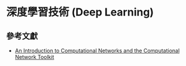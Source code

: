 # 深度學習技術 (Deep Learning)


## 參考文獻
* [An Introduction to Computational Networks and
the Computational Network Toolkit](https://www.microsoft.com/en-us/research/wp-content/uploads/2014/08/CNTKBook-20160217.pdf)

